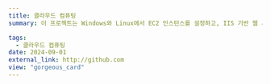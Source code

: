 ```yaml
---
title: 클라우드 컴퓨팅
summary: 이 프로젝트는 Windows와 Linux에서 EC2 인스턴스를 설정하고, IIS 기반 웹 서비스를 구성하며, S3 스토리지와 정적 웹사이트를 생성하고, 웹 서비스를 RDS와 통합하는 작업을 포함합니다. 또한 VPC 설정, ELB와 Route 53 구성, 인프라 확장을 위한 Auto Scaling 연습도 포함됩니다.

tags:
  - 클라우드 컴퓨팅
date: 2024-09-01
external_link: http://github.com
view: "gorgeous_card"
---
```

